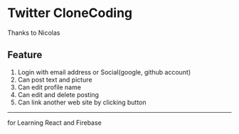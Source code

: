 # Twitter CloneCoding  
Thanks to Nicolas  
## Feature  
1. Login with email address or Social(google, github account)  
2. Can post text and picture  
3. Can edit profile name  
4. Can edit and delete posting  
5. Can link another web site by clicking button  
---------
for Learning React and Firebase
